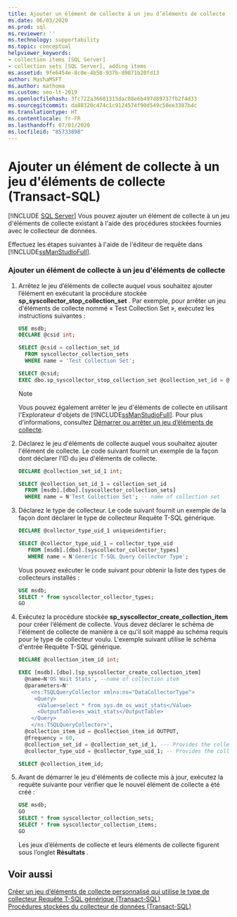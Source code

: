 ```yaml
---
title: Ajouter un élément de collecte à un jeu d’éléments de collecte (T-SQL)
ms.date: 06/03/2020
ms.prod: sql
ms.reviewer: ''
ms.technology: supportability
ms.topic: conceptual
helpviewer_keywords:
- collection items [SQL Server]
- collection sets [SQL Server], adding items
ms.assetid: 9fe6454e-8c0e-4b50-937b-d9871b20fd13
author: MashaMSFT
ms.author: mathoma
ms.custom: seo-lt-2019
ms.openlocfilehash: 3fc722a36601315dac08e6b497d89737fb2f4d33
ms.sourcegitcommit: da88320c474c1c9124574f90d549c50ee3387b4c
ms.translationtype: HT
ms.contentlocale: fr-FR
ms.lasthandoff: 07/01/2020
ms.locfileid: "85733898"
---
```

# <a name="add-a-collection-item-to-a-collection-set-transact-sql"></a>Ajouter un élément de collecte à un jeu d'éléments de collecte (Transact-SQL)
 [!INCLUDE [SQL Server](../../includes/applies-to-version/sqlserver.md)]
  Vous pouvez ajouter un élément de collecte à un jeu d'éléments de collecte existant à l'aide des procédures stockées fournies avec le collecteur de données.  
  
 Effectuez les étapes suivantes à l'aide de l'éditeur de requête dans [!INCLUDE[ssManStudioFull](../../includes/ssmanstudiofull-md.md)].  
  
### <a name="add-a-collection-item-to-a-collection-set"></a>Ajouter un élément de collecte à un jeu d'éléments de collecte  
  
1.  Arrêtez le jeu d’éléments de collecte auquel vous souhaitez ajouter l’élément en exécutant la procédure stockée **sp_syscollector_stop_collection_set** . Par exemple, pour arrêter un jeu d'éléments de collecte nommé « Test Collection Set », exécutez les instructions suivantes :  
  
    ```sql  
    USE msdb;
    DECLARE @csid int;

    SELECT @csid = collection_set_id  
      FROM syscollector_collection_sets
      WHERE name = 'Test Collection Set';

    SELECT @csid;
    EXEC dbo.sp_syscollector_stop_collection_set @collection_set_id = @csid;
    ```  
  
    > [!NOTE]  
    >  Vous pouvez également arrêter le jeu d'éléments de collecte en utilisant l'Explorateur d'objets de [!INCLUDE[ssManStudioFull](../../includes/ssmanstudiofull-md.md)]. Pour plus d’informations, consultez [Démarrer ou arrêter un jeu d’éléments de collecte](../../relational-databases/data-collection/start-or-stop-a-collection-set.md).  
  
2.  Déclarez le jeu d'éléments de collecte auquel vous souhaitez ajouter l'élément de collecte. Le code suivant fournit un exemple de la façon dont déclarer l'ID du jeu d'éléments de collecte.  
  
    ```sql  
    DECLARE @collection_set_id_1 int;

    SELECT @collection_set_id_1 = collection_set_id
      FROM [msdb].[dbo].[syscollector_collection_sets]
      WHERE name = N'Test Collection Set'; -- name of collection set  
    ```  
  
3.  Déclarez le type de collecteur. Le code suivant fournit un exemple de la façon dont déclarer le type de collecteur Requête T-SQL générique.  
  
    ```sql  
    DECLARE @collector_type_uid_1 uniqueidentifier;

    SELECT @collector_type_uid_1 = collector_type_uid
       FROM [msdb].[dbo].[syscollector_collector_types]
       WHERE name = N'Generic T-SQL Query Collector Type';  
    ```  
  
     Vous pouvez exécuter le code suivant pour obtenir la liste des types de collecteurs installés :  
  
    ```sql  
    USE msdb;
    SELECT * from syscollector_collector_types;
    GO  
    ```  
  
4.  Exécutez la procédure stockée **sp_syscollector_create_collection_item** pour créer l’élément de collecte. Vous devez déclarer le schéma de l'élément de collecte de manière à ce qu'il soit mappé au schéma requis pour le type de collecteur voulu. L'exemple suivant utilise le schéma d'entrée Requête T-SQL générique.  
  
    ```sql  
    DECLARE @collection_item_id int;  

    EXEC [msdb].[dbo].[sp_syscollector_create_collection_item]   
      @name=N'OS Wait Stats', --name of collection item  
      @parameters=N'  
        <ns:TSQLQueryCollector xmlns:ns="DataCollectorType">  
         <Query>  
          <Value>select * from sys.dm_os_wait_stats</Value>  
          <OutputTable>os_wait_stats</OutputTable>  
        </Query>  
        </ns:TSQLQueryCollector>',  
      @collection_item_id = @collection_item_id OUTPUT,  
      @frequency = 60,  
      @collection_set_id = @collection_set_id_1, --- Provides the collection set ID number  
      @collector_type_uid = @collector_type_uid_1; -- Provides the collector type UID  
    
    SELECT @collection_item_id;
    ```  
  
5.  Avant de démarrer le jeu d'éléments de collecte mis à jour, exécutez la requête suivante pour vérifier que le nouvel élément de collecte a été créé :  
  
    ```sql
    USE msdb;
    GO
    SELECT * from syscollector_collection_sets;
    SELECT * from syscollector_collection_items;
    GO  
    ```  
  
     Les jeux d’éléments de collecte et leurs éléments de collecte figurent sous l’onglet **Résultats** .  
  
## <a name="see-also"></a>Voir aussi  
 [Créer un jeu d’éléments de collecte personnalisé qui utilise le type de collecteur Requête T-SQL générique &#40;Transact-SQL&#41;](../../relational-databases/data-collection/create-custom-collection-set-generic-t-sql-query-collector-type.md)   
 [Procédures stockées du collecteur de données &#40;Transact-SQL&#41;](../../relational-databases/system-stored-procedures/data-collector-stored-procedures-transact-sql.md)  
  
  
